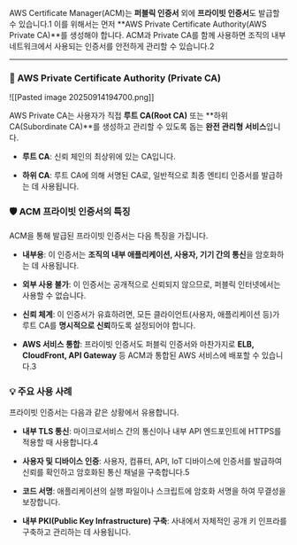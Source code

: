 
AWS Certificate Manager(ACM)는 **퍼블릭 인증서** 외에 **프라이빗 인증서**도 발급할 수 있습니다.1 이를 위해서는 먼저 **AWS Private Certificate Authority(AWS Private CA)**를 생성해야 합니다. ACM과 Private CA를 함께 사용하면 조직의 내부 네트워크에서 사용되는 인증서를 안전하게 관리할 수 있습니다.2

---

### 📜 AWS Private Certificate Authority (Private CA)

![[Pasted image 20250914194700.png]]

AWS Private CA는 사용자가 직접 **루트 CA(Root CA)** 또는 **하위 CA(Subordinate CA)**를 생성하고 관리할 수 있도록 돕는 **완전 관리형 서비스**입니다.

- **루트 CA**: 신뢰 체인의 최상위에 있는 CA입니다.
    
- **하위 CA**: 루트 CA에 의해 서명된 CA로, 일반적으로 최종 엔티티 인증서를 발급하는 데 사용됩니다.
    

### 🛡️ ACM 프라이빗 인증서의 특징

ACM을 통해 발급된 프라이빗 인증서는 다음 특징을 가집니다.

- **내부용**: 이 인증서는 **조직의 내부 애플리케이션, 사용자, 기기 간의 통신**을 암호화하는 데 사용됩니다.
    
- **외부 사용 불가**: 이 인증서는 공개적으로 신뢰되지 않으므로, 퍼블릭 인터넷에서는 사용할 수 없습니다.
    
- **신뢰 체계**: 이 인증서가 유효하려면, 모든 클라이언트(사용자, 애플리케이션 등)가 루트 CA를 **명시적으로 신뢰**하도록 설정되어야 합니다.
    
- **AWS 서비스 통합**: 프라이빗 인증서도 퍼블릭 인증서와 마찬가지로 **ELB, CloudFront, API Gateway** 등 ACM과 통합된 AWS 서비스에 배포할 수 있습니다.3
    

### 💡 주요 사용 사례

프라이빗 인증서는 다음과 같은 상황에서 유용합니다.

- **내부 TLS 통신**: 마이크로서비스 간의 통신이나 내부 API 엔드포인트에 HTTPS를 적용할 때 사용합니다.4
    
- **사용자 및 디바이스 인증**: 사용자, 컴퓨터, API, IoT 디바이스에 인증서를 발급하여 신뢰를 확인하고 암호화된 통신 채널을 구축합니다.5
    
- **코드 서명**: 애플리케이션의 실행 파일이나 스크립트에 암호화 서명을 하여 무결성을 보장합니다.
    
- **내부 PKI(Public Key Infrastructure) 구축**: 사내에서 자체적인 공개 키 인프라를 구축하고 관리하는 데 사용됩니다.